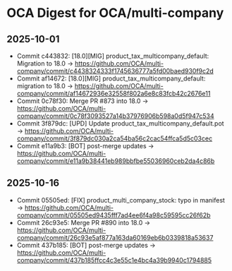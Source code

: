 # OCA Digest for OCA/multi-company

## 2025-10-01

- Commit c443832: [18.0][MIG] product_tax_multicompany_default: Migration to 18.0 → https://github.com/OCA/multi-company/commit/c4438324333f1745636777a5fd00baed930f9c2d
- Commit af14672: [18.0][MIG] product_tax_multicompany_default: migration to 18.0 → https://github.com/OCA/multi-company/commit/af14672936e32558f802a6e8c83fcb42c2676e11
- Commit 0c78f30: Merge PR #873 into 18.0 → https://github.com/OCA/multi-company/commit/0c78f3093527a14b37976906b598a0d5f947c534
- Commit 3f879dc: [UPD] Update product_tax_multicompany_default.pot → https://github.com/OCA/multi-company/commit/3f879dc030a2ca54ba56c2cac54ffca5d5c03cec
- Commit e11a9b3: [BOT] post-merge updates → https://github.com/OCA/multi-company/commit/e11a9b38441eb989bbfbe55036960ceb2da4c86b

## 2025-10-16

- Commit 05505ed: [FIX] product_multi_company_stock: typo in manifest → https://github.com/OCA/multi-company/commit/05505ed9435fff7ad4ee6f4a98c59595cc26f62b
- Commit 26c93e5: Merge PR #890 into 18.0 → https://github.com/OCA/multi-company/commit/26c93e5af877a163da60169eb6b0339818a53637
- Commit 437b185: [BOT] post-merge updates → https://github.com/OCA/multi-company/commit/437b185ffcc4c3e55c1e4bc4a39b9940c1794885

